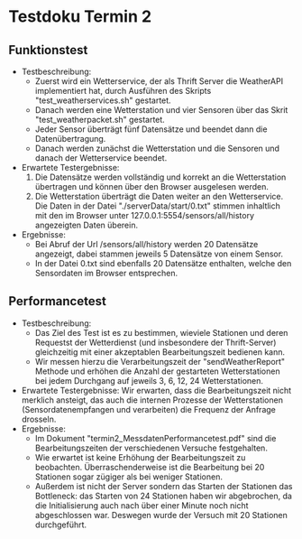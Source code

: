 # Testdoku Termin 2

## Funktionstest

- Testbeschreibung: 
  - Zuerst wird ein Wetterservice, der als Thrift Server die WeatherAPI implementiert hat, durch Ausführen des Skripts "test_weatherservices.sh" gestartet. 
  - Danach werden eine Wetterstation und vier Sensoren über das Skrit "test_weatherpacket.sh" gestartet. 
  - Jeder Sensor überträgt fünf Datensätze und beendet dann die Datenübertragung. 
  - Danach werden zunächst die Wetterstation und die Sensoren und danach der Wetterservice beendet. 
- Erwartete Testergebnisse: 
  1. Die Datensätze werden vollständig und korrekt an die Wetterstation übertragen und können über den Browser ausgelesen werden. 
  2. Die Wetterstation überträgt die Daten weiter an den Wetterservice. Die Daten in der Datei "./serverData/start/0.txt" stimmen inhaltlich mit den im Browser unter 127.0.0.1:5554/sensors/all/history angezeigten Daten überein. 
- Ergebnisse: 
  - Bei Abruf der Url /sensors/all/history werden 20 Datensätze angezeigt, dabei stammen jeweils 5 Datensätze von einem Sensor. 
  - In der Datei 0.txt sind ebenfalls 20 Datensätze enthalten, welche den Sensordaten im Browser entsprechen. 

## Performancetest

- Testbeschreibung: 
  - Das Ziel des Test ist es zu bestimmen, wieviele Stationen und deren Requestst der Wetterdienst (und insbesondere der Thrift-Server) gleichzeitig mit einer akzeptablen Bearbeitungszeit bedienen kann. 
  - Wir messen hierzu die Verarbeitungszeit der "sendWeatherReport" Methode und erhöhen die Anzahl der gestarteten Wetterstationen bei jedem Durchgang auf jeweils 3, 6, 12, 24 Wetterstationen.
- Erwartete Testergebnisse: Wir erwarten, dass die Bearbeitungszeit nicht merklich ansteigt, das auch die internen Prozesse der Wetterstationen (Sensordatenempfangen und verarbeiten) die Frequenz der Anfrage drosseln. 
- Ergebnisse: 
  - Im Dokument "termin2_MessdatenPerformancetest.pdf" sind die Bearbeitungszeiten der verschiedenen Versuche festgehalten. 
  - Wie erwartet ist keine Erhöhung der Bearbeitungszeit zu beobachten. Überraschenderweise ist die Bearbeitung bei 20 Stationen sogar zügiger als bei weniger Stationen.
  - Außerdem ist nicht der Server sondern das Starten der Stationen das Bottleneck: das Starten von 24 Stationen haben wir abgebrochen, da die Initialisierung auch nach über einer Minute noch nicht abgeschlossen war. Deswegen wurde der Versuch mit 20 Stationen durchgeführt. 


